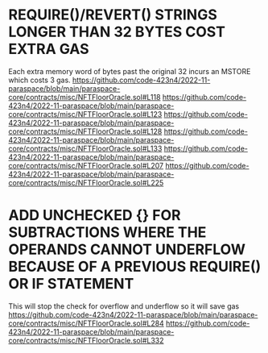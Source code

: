 # REQUIRE()/REVERT() STRINGS LONGER THAN 32 BYTES COST EXTRA GAS 
Each extra memory word of bytes past the original 32 incurs an MSTORE which costs 3 gas.
https://github.com/code-423n4/2022-11-paraspace/blob/main/paraspace-core/contracts/misc/NFTFloorOracle.sol#L118
https://github.com/code-423n4/2022-11-paraspace/blob/main/paraspace-core/contracts/misc/NFTFloorOracle.sol#L123
https://github.com/code-423n4/2022-11-paraspace/blob/main/paraspace-core/contracts/misc/NFTFloorOracle.sol#L128
https://github.com/code-423n4/2022-11-paraspace/blob/main/paraspace-core/contracts/misc/NFTFloorOracle.sol#L133
https://github.com/code-423n4/2022-11-paraspace/blob/main/paraspace-core/contracts/misc/NFTFloorOracle.sol#L207
https://github.com/code-423n4/2022-11-paraspace/blob/main/paraspace-core/contracts/misc/NFTFloorOracle.sol#L225
# ADD UNCHECKED {} FOR SUBTRACTIONS WHERE THE OPERANDS CANNOT UNDERFLOW BECAUSE OF A PREVIOUS REQUIRE() OR IF STATEMENT
This will stop the check for overflow and underflow so it will save gas
https://github.com/code-423n4/2022-11-paraspace/blob/main/paraspace-core/contracts/misc/NFTFloorOracle.sol#L284
https://github.com/code-423n4/2022-11-paraspace/blob/main/paraspace-core/contracts/misc/NFTFloorOracle.sol#L332
